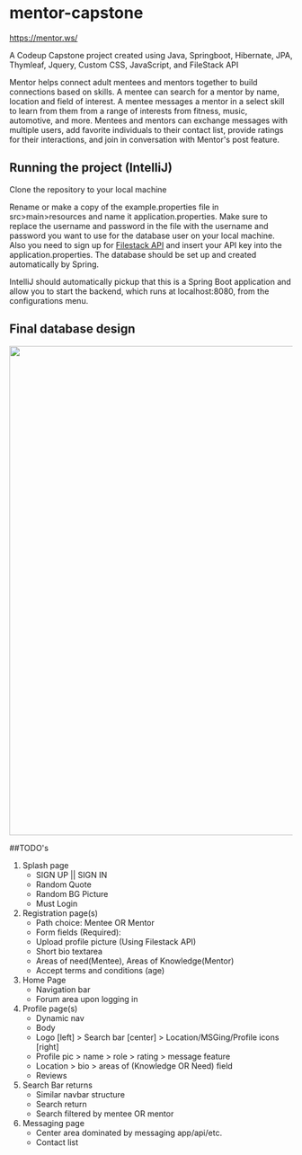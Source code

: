 # mentor-capstone
https://mentor.ws/

A Codeup Capstone project created using Java, Springboot, Hibernate, JPA, Thymleaf, Jquery, Custom CSS, JavaScript, and FileStack API

Mentor helps connect adult mentees and mentors together to build connections based on skills. A mentee can search for a mentor by name, location and field of interest. A mentee messages a mentor in a select skill to learn from them from a range of interests from fitness, music, automotive, and more. Mentees and mentors can exchange messages with multiple users, add favorite individuals to their contact list, provide ratings for their interactions, and join in conversation with Mentor's post feature.

## Running the project (IntelliJ)
Clone the repository to your local machine

Rename or make a copy of the example.properties file in src>main>resources and name it application.properties. Make sure to replace the username and password in the file with the username and password you want to use for the database user on your local machine. Also you need to sign up for [Filestack API](https://www.filestack.com/) and insert your API key into the application.properties. The database should be set up and created automatically by Spring.

IntelliJ should automatically pickup that this is a Spring Boot application and allow you to start the backend, which runs at localhost:8080, from the configurations menu.


## Final database design

<img width="871" src="https://cdn.discordapp.com/attachments/599456130917203978/681539640439734283/Screen_Shot_2020-02-24_at_10.25.45_AM.png">

##TODO's

1. Splash page 
    - SIGN UP || SIGN IN
    - Random Quote
    - Random BG Picture
    - Must Login
2. Registration page(s)
    - Path choice: Mentee OR Mentor
    - Form fields (Required): 
    - Upload profile picture (Using Filestack API)
    - Short bio textarea
    - Areas of need(Mentee), Areas of Knowledge(Mentor)
    - Accept terms and conditions (age)
3. Home Page
    - Navigation bar
    - Forum area upon logging in
4. Profile page(s)
    - Dynamic nav
    - Body
    - Logo [left] > Search bar [center] > Location/MSGing/Profile icons [right]
    - Profile pic > name > role > rating > message feature
    - Location > bio > areas of (Knowledge OR Need) field
    - Reviews
5. Search Bar returns
    - Similar navbar structure
    - Search return 
    - Search filtered by mentee OR mentor
6. Messaging page
    - Center area dominated by messaging app/api/etc.
    - Contact list
